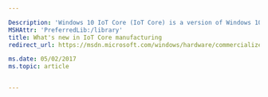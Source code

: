 ```yaml
---

Description: 'Windows 10 IoT Core (IoT Core) is a version of Windows 10 that is optimized for smaller devices with or without a display. IoT Core uses the rich, extensible Universal Windows Platform (UWP) API for building great solutions.'
MSHAttr: 'PreferredLib:/library'
title: What's new in IoT Core manufacturing
redirect_url: https://msdn.microsoft.com/windows/hardware/commercialize/manufacture/whats-new-in-windows-manufacturing

ms.date: 05/02/2017
ms.topic: article


---
```

